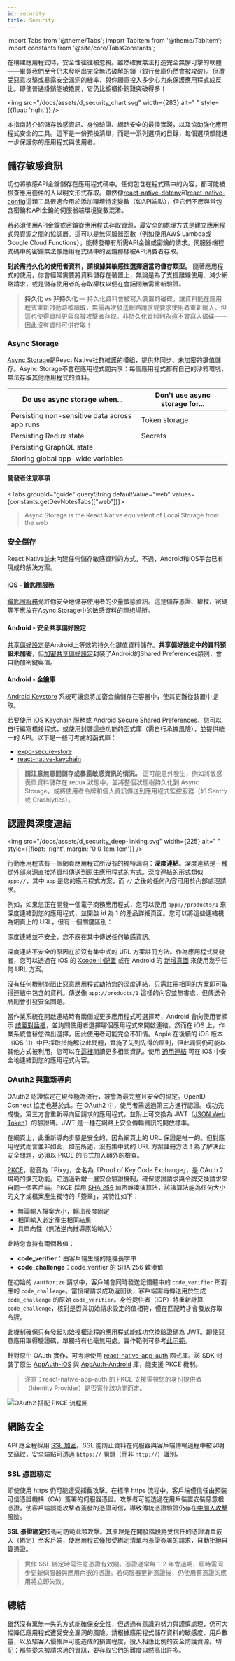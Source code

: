 ```yaml
---
id: security
title: Security
---
```


import Tabs from '@theme/Tabs'; import TabItem from '@theme/TabItem'; import constants from '@site/core/TabsConstants';

在構建應用程式時，安全性往往被忽視。雖然確實無法打造完全無懈可擊的軟體——畢竟我們至今仍未發明出完全無法破解的鎖（銀行金庫仍然會被攻破）。但遭受惡意攻擊或暴露安全漏洞的機率，與你願意投入多少心力來保護應用程式成反比。即使普通掛鎖能被撬開，它仍比櫥櫃掛鉤難突破得多！

<img src="/docs/assets/d_security_chart.svg" width={283} alt=" " style={{float: 'right'}} />

本指南將介紹儲存敏感資訊、身份驗證、網路安全的最佳實踐，以及協助強化應用程式安全的工具。這不是一份預檢清單，而是一系列選項的目錄，每個選項都能進一步保護你的應用程式與使用者。

## 儲存敏感資訊

切勿將敏感API金鑰儲存在應用程式碼中。任何包含在程式碼中的內容，都可能被檢查應用套件的人以明文形式存取。雖然像[react-native-dotenv](https://github.com/goatandsheep/react-native-dotenv)和[react-native-config](https://github.com/luggit/react-native-config/)這類工具很適合用於添加環境特定變數（如API端點），但它們不應與常包含密鑰和API金鑰的伺服器端環境變數混淆。

若必須使用API金鑰或密鑰從應用程式存取資源，最安全的處理方式是建立應用程式與資源之間的協調層。這可以是無伺服器函數（例如使用AWS Lambda或Google Cloud Functions），能轉發帶有所需API金鑰或密鑰的請求。伺服器端程式碼中的密鑰無法像應用程式碼中的密鑰那樣被API消費者存取。

**對於需持久化的使用者資料，請根據其敏感性選擇適當的儲存類型。** 隨著應用程式的使用，你會經常需要將資料儲存在裝置上，無論是為了支援離線使用、減少網路請求，或是儲存使用者的存取權杖以便在會話間無需重新驗證。

> **持久化 vs 非持久化** — 持久化資料會被寫入裝置的磁碟，讓資料能在應用程式重新啟動時被讀取，無需再次發送網路請求或要求使用者重新輸入。但這也使得資料更容易被攻擊者存取。非持久化資料則永遠不會寫入磁碟——因此沒有資料可供存取！

### Async Storage

[Async Storage](https://github.com/react-native-async-storage/async-storage)是React Native社群維護的模組，提供非同步、未加密的鍵值儲存。Async Storage不會在應用程式間共享：每個應用程式都有自己的沙箱環境，無法存取其他應用程式的資料。

| **Do** use async storage when...              | **Don't** use async storage for... |
| --------------------------------------------- | ---------------------------------- |
| Persisting non-sensitive data across app runs | Token storage                      |
| Persisting Redux state                        | Secrets                            |
| Persisting GraphQL state                      |                                    |
| Storing global app-wide variables             |                                    |

#### 開發者注意事項

<Tabs groupId="guide" queryString defaultValue="web" values={constants.getDevNotesTabs(["web"])}>

<TabItem value="web">

> Async Storage is the React Native equivalent of Local Storage from the web

</TabItem>
</Tabs>

### 安全儲存

React Native並未內建任何儲存敏感資料的方式。不過，Android和iOS平台已有現成的解決方案。

#### iOS - 鑰匙圈服務

[鑰匙圈服務](https://developer.apple.com/documentation/security/keychain_services)允許你安全地儲存使用者的少量敏感資訊。這是儲存憑證、權杖、密碼等不應放在Async Storage中的敏感資料的理想場所。

#### Android - 安全共享偏好設定

[共享偏好設定](https://developer.android.com/reference/android/content/SharedPreferences)是Android上等效的持久化鍵值資料儲存。**共享偏好設定中的資料預設未加密**，但[加密共享偏好設定](https://developer.android.com/topic/security/data)封裝了Android的Shared Preferences類別，會自動加密鍵與值。

#### Android - 金鑰庫

[Android Keystore](https://developer.android.com/training/articles/keystore) 系統可讓您將加密金鑰儲存在容器中，使其更難從裝置中提取。

若要使用 iOS Keychain 服務或 Android Secure Shared Preferences，您可以自行編寫橋接程式，或使用封裝這些功能的函式庫（需自行承擔風險），並提供統一的 API。以下是一些可考慮的函式庫：

- [expo-secure-store](https://docs.expo.dev/versions/latest/sdk/securestore/)
- [react-native-keychain](https://github.com/oblador/react-native-keychain)

> **請注意無意間儲存或暴露敏感資訊的情況。** 這可能意外發生，例如將敏感表單資料儲存在 redux 狀態中，並將整個狀態樹持久化到 Async Storage。或將使用者令牌和個人資訊傳送到應用程式監控服務（如 Sentry 或 Crashlytics）。

## 認證與深度連結

<img src="/docs/assets/d_security_deep-linking.svg" width={225} alt=" " style={{float: 'right', margin: '0 0 1em 1em'}} />

行動應用程式有一個網頁應用程式所沒有的獨特漏洞：**深度連結**。深度連結是一種從外部來源直接將資料傳送到原生應用程式的方式。深度連結的形式類似 `app://`，其中 `app` 是您的應用程式方案，而 `//` 之後的任何內容可用於內部處理請求。

例如，如果您正在開發一個電子商務應用程式，您可以使用 `app://products/1` 來深度連結到您的應用程式，並開啟 id 為 1 的產品詳細頁面。您可以將這些連結視為網頁上的 URL，但有一個關鍵區別：

深度連結並不安全，您不應在其中傳送任何敏感資訊。

深度連結不安全的原因在於沒有集中式的 URL 方案註冊方法。作為應用程式開發者，您可以透過在 iOS 的 [Xcode 中配置](https://developer.apple.com/documentation/uikit/inter-process_communication/allowing_apps_and_websites_to_link_to_your_content/defining_a_custom_url_scheme_for_your_app) 或在 Android 的 [新增意圖](https://developer.android.com/training/app-links/deep-linking) 來使用幾乎任何 URL 方案。

沒有任何機制能阻止惡意應用程式劫持您的深度連結，只需註冊相同的方案即可取得連結中包含的資料。傳送像 `app://products/1` 這樣的內容並無害處，但傳送令牌則會引發安全問題。

當作業系統在開啟連結時有兩個或更多應用程式可選擇時，Android 會向使用者顯示 [歧義對話框](https://developer.android.com/training/basics/intents/sending#disambiguation-dialog)，並詢問使用者選擇哪個應用程式來開啟連結。然而在 iOS 上，作業系統會替您做出選擇，因此使用者可能完全不知情。Apple 在後續的 iOS 版本（iOS 11）中已採取措施解決此問題，實施了先到先得的原則，但此漏洞仍可能以其他方式被利用，您可以在[這裡](https://thehackernews.com/2019/07/ios-custom-url-scheme.html)閱讀更多相關資訊。使用 [通用連結](https://developer.apple.com/ios/universal-links/) 可在 iOS 中安全地連結到您的應用程式內容。

### OAuth2 與重新導向

OAuth2 認證協定在現今極為流行，被譽為最完整且安全的協定。OpenID Connect 協定也基於此。在 OAuth2 中，使用者需透過第三方進行認證。成功完成後，第三方會重新導向回請求的應用程式，並附上可交換為 JWT（[JSON Web Token](https://jwt.io/introduction/)）的驗證碼。JWT 是一種在網路上安全傳輸資訊的開放標準。

在網頁上，此重新導向步驟是安全的，因為網頁上的 URL 保證是唯一的。但對應用程式而言並非如此，如前所述，沒有集中式的 URL 方案註冊方法！為了解決此安全問題，必須以 PKCE 的形式加入額外的檢查。

[PKCE](https://oauth.net/2/pkce/)，發音為「Pixy」，全名為「Proof of Key Code Exchange」，是 OAuth 2 規範的擴充功能。它透過新增一層安全驗證機制，確保認證請求與令牌交換請求來自同一個客戶端。PKCE 採用 [SHA 256](https://www.movable-type.co.uk/scripts/sha256.html) 加密雜湊演算法，該演算法能為任何大小的文字或檔案產生獨特的「簽章」，其特性如下：

- 無論輸入檔案大小，輸出長度固定
- 相同輸入必定產生相同結果
- 具單向性（無法逆向推導原始輸入）

此時您會持有兩個數值：

- **code_verifier**：由客戶端生成的隨機長字串
- **code_challenge**：code_verifier 的 SHA 256 雜湊值

在初始的 `/authorize` 請求中，客戶端會同時發送記憶體中的 `code_verifier` 所對應的 `code_challenge`。當授權請求成功返回後，客戶端需再傳送用於生成 `code_challenge` 的原始 `code_verifier`。身份提供者（IDP）將重新計算 `code_challenge`，核對是否與初始請求設定的值相符，僅在匹配時才會發放存取令牌。

此機制確保只有發起初始授權流程的應用程式能成功兌換驗證碼為 JWT。即使惡意應用取得驗證碼，單獨持有也毫無用處。實作範例可參考[此示範](https://aaronparecki.com/oauth-2-simplified/#mobile-apps)。

針對原生 OAuth 實作，可考慮使用 [react-native-app-auth](https://github.com/FormidableLabs/react-native-app-auth) 函式庫。該 SDK 封裝了原生 [AppAuth-iOS](https://github.com/openid/AppAuth-iOS) 與 [AppAuth-Android](https://github.com/openid/AppAuth-Android) 庫，能支援 PKCE 機制。

> 注意：react-native-app-auth 的 PKCE 支援需視您的身份提供者（Identity Provider）是否實作該功能而定。

![OAuth2 搭配 PKCE 流程圖](/docs/assets/diagram_pkce.svg)

## 網路安全

API 應全程採用 [SSL 加密](https://www.ssl.com/faqs/faq-what-is-ssl/)。SSL 能防止資料在伺服器與客戶端傳輸過程中被以明文竊取，安全端點可透過 `https://` 開頭（而非 `http://`）識別。

### SSL 憑證綁定

即使使用 https 仍可能遭受攔截攻擊。在標準 https 流程中，客戶端僅信任由預裝可信憑證機構（CA）簽署的伺服器憑證。攻擊者可能透過在用戶裝置安裝惡意根憑證，使客戶端誤認攻擊者簽發的憑證可信，導致傳統憑證驗證仍存在[中間人攻擊](https://en.wikipedia.org/wiki/Man-in-the-middle_attack)風險。

**SSL 憑證綁定**技術可防範此類攻擊。其原理是在開發階段將受信任的憑證清單嵌入（綁定）至客戶端，使應用程式僅接受綁定清單內憑證簽署的請求，自動拒絕自簽憑證。

> 實作 SSL 綁定時需注意憑證有效期。憑證通常每 1-2 年會過期，屆時需同步更新伺服器與應用內嵌的憑證。若伺服器更新憑證後，仍使用舊憑證的應用將立即失效。

## 總結

雖然沒有萬無一失的方式能確保安全性，但透過有意識的努力與謹慎處理，仍可大幅降低應用程式遭受安全漏洞的風險。請根據應用程式儲存資料的敏感度、用戶數量，以及駭客入侵帳戶可能造成的損害程度，投入相應比例的安全防護資源。切記：那些從未被請求過的資訊，要存取它們的難度自然高出許多。